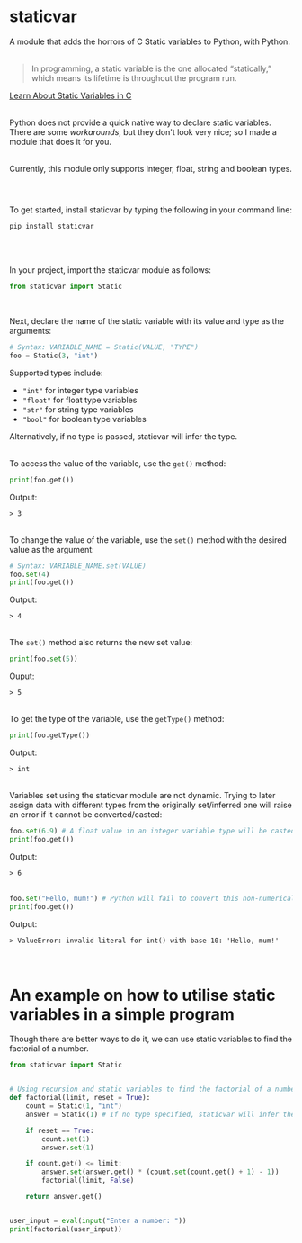 # staticvar
 A module that adds the horrors of C Static variables to Python, with Python. <br><br>

> In programming, a static variable is the one allocated “statically,” which means its lifetime is throughout the program run.

[Learn About Static Variables in C](https://www.upgrad.com/blog/static-variable-in-c) <br><br>

Python does not provide a quick native way to declare static variables. There are some *workarounds*, but they don't look very nice; so I made a module that does it for you. <br><br>

Currently, this module only supports integer, float, string and boolean types. <br><br>

#
To get started, install staticvar by typing the following in your command line:

```
pip install staticvar
```
<br><br>

In your project, import the staticvar module as follows:

```python
from staticvar import Static
```
<br>

Next, declare the name of the static variable with its value and type as the arguments:

```python
# Syntax: VARIABLE_NAME = Static(VALUE, "TYPE")
foo = Static(3, "int")
```
Supported types include:
- `"int"` for integer type variables
- `"float"` for float type variables
- `"str"` for string type variables
- `"bool"` for boolean type variables

Alternatively, if no type is passed, staticvar will infer the type.
<br><br>

To access the value of the variable, use the `get()` method:

```python
print(foo.get())
```
Output:

`> 3`<br><br>

To change the value of the variable, use the `set()` method with the desired value as the argument:

```python
# Syntax: VARIABLE_NAME.set(VALUE)
foo.set(4)
print(foo.get())
```
Output:

`> 4`<br><br>

The `set()` method also returns the new set value:

```python
print(foo.set(5))
```
Ouput:

`> 5`<br><br>

To get the type of the variable, use the `getType()` method:

```python
print(foo.getType())
```
Output:

`> int`<br><br>

Variables set using the staticvar module are not dynamic. Trying to later assign data with different types from the originally set/inferred one will raise an error if it cannot be converted/casted:

```python
foo.set(6.9) # A float value in an integer variable type will be casted as an integer
print(foo.get())
```
Output:

`> 6`<br><br>

```python
foo.set("Hello, mum!") # Python will fail to convert this non-numerical string into integer and will raise an error
print(foo.get())
```
Output:

`> ValueError: invalid literal for int() with base 10: 'Hello, mum!'`<br><br><br>

# An example on how to utilise static variables in a simple program
Though there are better ways to do it, we can use static variables to find the factorial of a number.
```python
from staticvar import Static


# Using recursion and static variables to find the factorial of a number
def factorial(limit, reset = True):
	count = Static(1, "int")
	answer = Static(1) # If no type specified, staticvar will infer the type

	if reset == True:
		count.set(1)
		answer.set(1)

	if count.get() <= limit:
		answer.set(answer.get() * (count.set(count.get() + 1) - 1))
		factorial(limit, False)

	return answer.get()


user_input = eval(input("Enter a number: "))
print(factorial(user_input))
```
